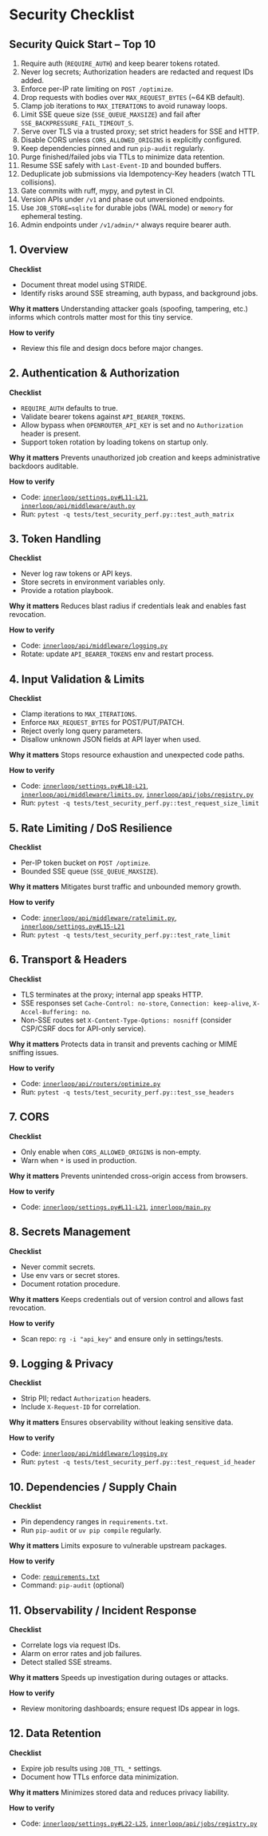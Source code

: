 # Security Checklist

## Security Quick Start – Top 10
1. Require auth (`REQUIRE_AUTH`) and keep bearer tokens rotated.
2. Never log secrets; Authorization headers are redacted and request IDs added.
3. Enforce per-IP rate limiting on `POST /optimize`.
4. Drop requests with bodies over `MAX_REQUEST_BYTES` (~64 KB default).
5. Clamp job iterations to `MAX_ITERATIONS` to avoid runaway loops.
6. Limit SSE queue size (`SSE_QUEUE_MAXSIZE`) and fail after `SSE_BACKPRESSURE_FAIL_TIMEOUT_S`.
7. Serve over TLS via a trusted proxy; set strict headers for SSE and HTTP.
8. Disable CORS unless `CORS_ALLOWED_ORIGINS` is explicitly configured.
9. Keep dependencies pinned and run `pip-audit` regularly.
10. Purge finished/failed jobs via TTLs to minimize data retention.
11. Resume SSE safely with `Last-Event-ID` and bounded buffers.
12. Deduplicate job submissions via Idempotency-Key headers (watch TTL collisions).
13. Gate commits with ruff, mypy, and pytest in CI.
14. Version APIs under `/v1` and phase out unversioned endpoints.
15. Use `JOB_STORE=sqlite` for durable jobs (WAL mode) or `memory` for ephemeral testing.
16. Admin endpoints under `/v1/admin/*` always require bearer auth.

## 1. Overview
**Checklist**
- Document threat model using STRIDE.
- Identify risks around SSE streaming, auth bypass, and background jobs.

**Why it matters**
Understanding attacker goals (spoofing, tampering, etc.) informs which controls matter most for this tiny service.

**How to verify**
- Review this file and design docs before major changes.

## 2. Authentication & Authorization
**Checklist**
- `REQUIRE_AUTH` defaults to true.
- Validate bearer tokens against `API_BEARER_TOKENS`.
- Allow bypass when `OPENROUTER_API_KEY` is set and no `Authorization` header is present.
- Support token rotation by loading tokens on startup only.

**Why it matters**
Prevents unauthorized job creation and keeps administrative backdoors auditable.

**How to verify**
- Code: [`innerloop/settings.py#L11-L21`](innerloop/settings.py#L11-L21), [`innerloop/api/middleware/auth.py`](innerloop/api/middleware/auth.py)
- Run: `pytest -q tests/test_security_perf.py::test_auth_matrix`

## 3. Token Handling
**Checklist**
- Never log raw tokens or API keys.
- Store secrets in environment variables only.
- Provide a rotation playbook.

**Why it matters**
Reduces blast radius if credentials leak and enables fast revocation.

**How to verify**
- Code: [`innerloop/api/middleware/logging.py`](innerloop/api/middleware/logging.py)
- Rotate: update `API_BEARER_TOKENS` env and restart process.

## 4. Input Validation & Limits
**Checklist**
- Clamp iterations to `MAX_ITERATIONS`.
- Enforce `MAX_REQUEST_BYTES` for POST/PUT/PATCH.
- Reject overly long query parameters.
- Disallow unknown JSON fields at API layer when used.

**Why it matters**
Stops resource exhaustion and unexpected code paths.

**How to verify**
- Code: [`innerloop/settings.py#L18-L21`](innerloop/settings.py#L18-L21), [`innerloop/api/middleware/limits.py`](innerloop/api/middleware/limits.py), [`innerloop/api/jobs/registry.py`](innerloop/api/jobs/registry.py)
- Run: `pytest -q tests/test_security_perf.py::test_request_size_limit`

## 5. Rate Limiting / DoS Resilience
**Checklist**
- Per-IP token bucket on `POST /optimize`.
- Bounded SSE queue (`SSE_QUEUE_MAXSIZE`).

**Why it matters**
Mitigates burst traffic and unbounded memory growth.

**How to verify**
- Code: [`innerloop/api/middleware/ratelimit.py`](innerloop/api/middleware/ratelimit.py), [`innerloop/settings.py#L15-L21`](innerloop/settings.py#L15-L21)
- Run: `pytest -q tests/test_security_perf.py::test_rate_limit`

## 6. Transport & Headers
**Checklist**
- TLS terminates at the proxy; internal app speaks HTTP.
- SSE responses set `Cache-Control: no-store`, `Connection: keep-alive`, `X-Accel-Buffering: no`.
- Non-SSE routes set `X-Content-Type-Options: nosniff` (consider CSP/CSRF docs for API-only service).

**Why it matters**
Protects data in transit and prevents caching or MIME sniffing issues.

**How to verify**
- Code: [`innerloop/api/routers/optimize.py`](innerloop/api/routers/optimize.py)
- Run: `pytest -q tests/test_security_perf.py::test_sse_headers`

## 7. CORS
**Checklist**
- Only enable when `CORS_ALLOWED_ORIGINS` is non-empty.
- Warn when `*` is used in production.

**Why it matters**
Prevents unintended cross-origin access from browsers.

**How to verify**
- Code: [`innerloop/settings.py#L11-L21`](innerloop/settings.py#L11-L21), [`innerloop/main.py`](innerloop/main.py)

## 8. Secrets Management
**Checklist**
- Never commit secrets.
- Use env vars or secret stores.
- Document rotation procedure.

**Why it matters**
Keeps credentials out of version control and allows fast revocation.

**How to verify**
- Scan repo: `rg -i "api_key"` and ensure only in settings/tests.

## 9. Logging & Privacy
**Checklist**
- Strip PII; redact `Authorization` headers.
- Include `X-Request-ID` for correlation.

**Why it matters**
Ensures observability without leaking sensitive data.

**How to verify**
- Code: [`innerloop/api/middleware/logging.py`](innerloop/api/middleware/logging.py)
- Run: `pytest -q tests/test_security_perf.py::test_request_id_header`

## 10. Dependencies / Supply Chain
**Checklist**
- Pin dependency ranges in `requirements.txt`.
- Run `pip-audit` or `uv pip compile` regularly.

**Why it matters**
Limits exposure to vulnerable upstream packages.

**How to verify**
- Code: [`requirements.txt`](requirements.txt)
- Command: `pip-audit` (optional)

## 11. Observability / Incident Response
**Checklist**
- Correlate logs via request IDs.
- Alarm on error rates and job failures.
- Detect stalled SSE streams.

**Why it matters**
Speeds up investigation during outages or attacks.

**How to verify**
- Review monitoring dashboards; ensure request IDs appear in logs.

## 12. Data Retention
**Checklist**
- Expire job results using `JOB_TTL_*` settings.
- Document how TTLs enforce data minimization.

**Why it matters**
Minimizes stored data and reduces privacy liability.

**How to verify**
- Code: [`innerloop/settings.py#L22-L25`](innerloop/settings.py#L22-L25), [`innerloop/api/jobs/registry.py`](innerloop/api/jobs/registry.py)
